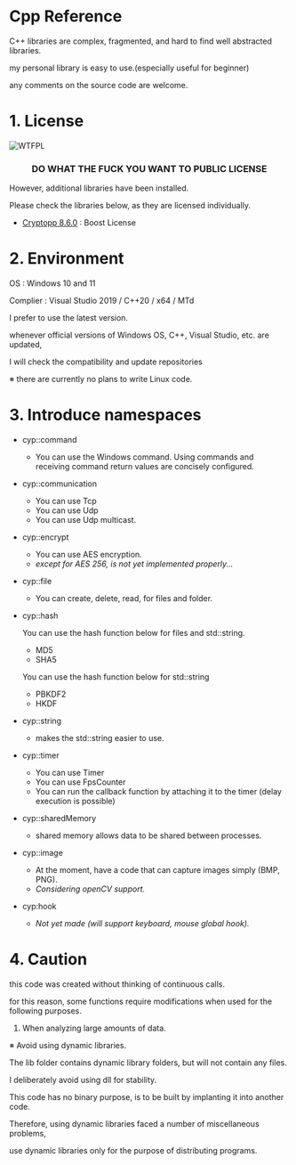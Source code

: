 # Cpp Reference

C++ libraries are complex, fragmented, and hard to find well abstracted libraries.

my personal library is easy to use.(especially useful for beginner)

any comments on the source code are welcome.


# 1. License

![WTFPL](https://i.imgur.com/nAsQFRo.png) 

<h3 align="center">DO WHAT THE FUCK YOU WANT TO PUBLIC LICENSE</h1>

However, additional libraries have been installed.

Please check the libraries below, as they are licensed individually.

- [Cryptopp 8.6.0](https://github.com/weidai11/cryptopp) : Boost License

# 2. Environment


OS : Windows 10 and 11

Complier : Visual Studio 2019 / C++20 / x64 / MTd


I prefer to use the latest version.

whenever official versions of Windows OS, C++, Visual Studio, etc. are updated,

I will check the compatibility and update repositories

※ there are currently no plans to write Linux code.

# 3. Introduce namespaces
- cyp::command
    + You can use the Windows command. Using commands and receiving command return values are concisely configured.
- cyp::communication
    + You can use Tcp
    + You can use Udp
    + You can use Udp multicast.
- cyp::encrypt
    + You can use AES encryption.
    + *except for AES 256, is not yet implemented properly...*
- cyp::file
    + You can create, delete, read, for files and folder.
- cyp::hash

     You can use the hash function below for files and std::string.
    + MD5
    + SHA5
     
     You can use the hash function below for std::string
    + PBKDF2
    + HKDF
- cyp::string
    + makes the std::string easier to use.
- cyp::timer
    + You can use Timer
    + You can use FpsCounter
    + You can run the callback function by attaching it to the timer (delay execution is possible)
- cyp::sharedMemory
    + shared memory allows data to be shared between processes.
- cyp::image
    + At the moment, have a code that can capture images simply (BMP, PNG).
    + *Considering openCV support.*
- cyp:hook
    + *Not yet made (will support keyboard, mouse global hook).*
# 4. Caution

this code was created without thinking of continuous calls.

for this reason, some functions require modifications when used for the following purposes.

1. When analyzing large amounts of data.
 
※ Avoid using dynamic libraries.

   The lib folder contains dynamic library folders, but will not contain any files.

   I deliberately avoid using dll for stability.
    
   This code has no binary purpose, is to be built by implanting it into another code.
    

   Therefore, using dynamic libraries faced a number of miscellaneous problems,
    
   use dynamic libraries only for the purpose of distributing programs.
